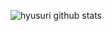 ![hyusuri github stats](https://github-readme-stats.vercel.app/api?username=hyusuri&show_icons=true&theme=transparent)
